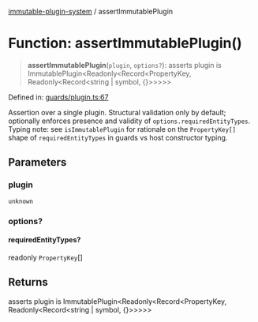 [immutable-plugin-system](../README.md) / assertImmutablePlugin

# Function: assertImmutablePlugin()

> **assertImmutablePlugin**(`plugin`, `options?`): asserts plugin is ImmutablePlugin\<Readonly\<Record\<PropertyKey, Readonly\<Record\<string \| symbol, \{\}\>\>\>\>\>

Defined in: [guards/plugin.ts:67](https://github.com/agladysh/immutable-plugin-system/blob/1e3844304b71a6cb1d44c2f57e31e6fc81a4ed82/src/guards/plugin.ts#L67)

Assertion over a single plugin. Structural validation only by default;
optionally enforces presence and validity of `options.requiredEntityTypes`.
Typing note: see `isImmutablePlugin` for rationale on the `PropertyKey[]`
shape of `requiredEntityTypes` in guards vs host constructor typing.

## Parameters

### plugin

`unknown`

### options?

#### requiredEntityTypes?

readonly `PropertyKey`[]

## Returns

asserts plugin is ImmutablePlugin\<Readonly\<Record\<PropertyKey, Readonly\<Record\<string \| symbol, \{\}\>\>\>\>\>
